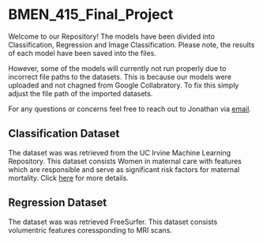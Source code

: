 # BMEN_415_Final_Project
Welcome to our Repository! The models have been divided into Classification, Regression and Image Classification. Please note, the results of each model have been saved into the files. 

However, some of the models will currently not run properly due to incorrect file paths to the datasets. This is because our models were uploaded and not chagned from Google Collabratory. To fix this simply adjust the file path of the imported datasets. 

For any questions or concerns feel free to reach out to Jonathan via [email](mailto:jonathan.chong@ucalgary.ca).

## Classification Dataset
The dataset was was retrieved from the UC Irvine Machine Learning Repository. This dataset consists Women in maternal care with features which are responsible and serve as significant risk factors for maternal mortality. Click [here](https://archive.ics.uci.edu/ml/datasets/Maternal+Health+Risk+Data+Set) for more details.

## Regression Dataset
The dataset was was retrieved FreeSurfer. This dataset consists volumentric features coressponding to MRI scans.